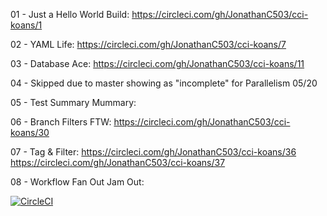 01 - Just a Hello World Build: https://circleci.com/gh/JonathanC503/cci-koans/1 

02 - YAML Life: https://circleci.com/gh/JonathanC503/cci-koans/7 

03 - Database Ace: https://circleci.com/gh/JonathanC503/cci-koans/11 

04 - Skipped due to master showing as "incomplete" for Parallelism 05/20

05 - Test Summary Mummary: 

06 - Branch Filters FTW: https://circleci.com/gh/JonathanC503/cci-koans/30

07 - Tag & Filter: https://circleci.com/gh/JonathanC503/cci-koans/36
                   https://circleci.com/gh/JonathanC503/cci-koans/37

08 - Workflow Fan Out Jam Out: 



[![CircleCI](https://circleci.com/gh/JonathanC503/cci-koans.svg?style=svg)](https://circleci.com/gh/JonathanC503/cci-koans)
